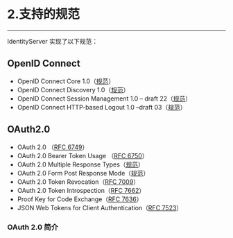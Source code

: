# 2.支持的规范

---

IdentityServer 实现了以下规范：

## OpenID Connect

- OpenID Connect Core 1.0（[规范](http://openid.net/specs/openid-connect-core-1_0.html)）
- OpenID Connect Discovery 1.0（[规范](http://openid.net/specs/openid-connect-discovery-1_0.html)）
- OpenID Connect Session Management 1.0 – draft 22（[规范](http://openid.net/specs/openid-connect-session-1_0.html)）
- OpenID Connect HTTP-based Logout 1.0 –draft 03（[规范](http://openid.net/specs/openid-connect-logout-1_0.html)）

## OAuth2.0

- OAuth 2.0 （[RFC 6749](http://tools.ietf.org/html/rfc6749)）
- OAuth 2.0 Bearer Token Usage （[RFC 6750](http://tools.ietf.org/html/rfc6750)）
- OAuth 2.0 Multiple Response Types（[规范](http://openid.net/specs/oauth-v2-multiple-response-types-1_0.html)）
- OAuth 2.0 Form Post Response Mode（[规范](http://openid.net/specs/oauth-v2-form-post-response-mode-1_0.html)）
- OAuth 2.0 Token Revocation（[RFC 7009](https://tools.ietf.org/html/rfc7009)）
- OAuth 2.0 Token Introspection（[RFC 7662](https://tools.ietf.org/html/rfc7662)）
- Proof Key for Code Exchange（[RFC 7636](https://tools.ietf.org/html/rfc7636)）
- JSON Web Tokens for Client Authentication（[RFC 7523](https://tools.ietf.org/html/rfc7523)）

### OAuth 2.0 简介
